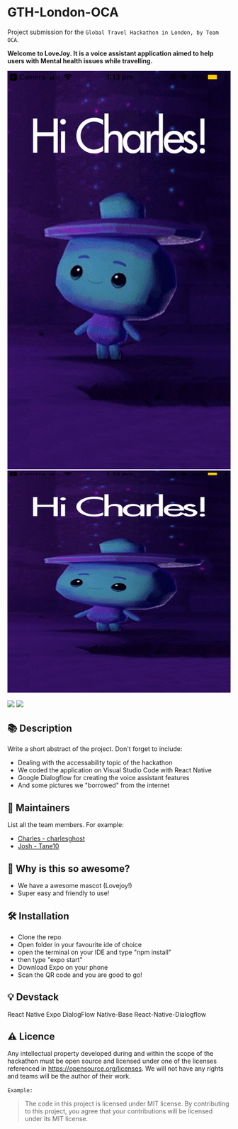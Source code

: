 # GTH-London-OCA
Project submission for the `Global Travel Hackathon in London, by Team OCA`.

**Welcome to LoveJoy. It is a voice assistant application aimed to help users with Mental health issues while travelling.**

![](screenshots/IMG_3933.PNG)<img src="screenshots/IMG_3933.PNG"  width="700" height="500">


![](screenshots/IMG_3934.PNG=100x20)
![](screenshots/IMG_3935.PNG=100x20)

## :books: Description

Write a short abstract of the project. Don't forget to include:

* Dealing with the accessability topic of the hackathon
* We coded the application on Visual Studio Code with React Native
* Google Dialogflow for creating the voice assistant features
* And some pictures we "borrowed" from the internet

## :hugs: Maintainers

List all the team members. For example:
* [Charles - charlesghost](https://github.com/charlesghost)
* [Josh - Tane10](https://github.com/Tane10)

## :tada: Why is this so awesome?

* We have a awesome mascot (Lovejoy!)
* Super easy and friendly to use!

## :hammer_and_wrench: Installation

- Clone the repo
- Open folder in your favourite ide of choice
- open the terminal on your IDE and type "npm install"
- then type "expo start"
- Download Expo on your phone
- Scan the QR code and you are good to go!

## :bulb: Devstack

React Native
Expo
DialogFlow
Native-Base
React-Native-Dialogflow

## :warning: Licence

Any intellectual property developed during and within the scope of the hackathon must be open source and licensed under one of the licenses referenced in https://opensource.org/licenses. We will not have any rights and teams will be the author of their work.

`Example:`

>The code in this project is licensed under MIT license. By contributing to this project, you agree that your contributions will be licensed under its MIT license.
